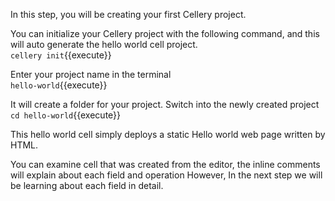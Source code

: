 In this step, you will be creating your first Cellery project.

You can initialize your Cellery project with the following command, and this will auto generate the hello world cell project.  
`cellery init`{{execute}}

Enter your project name in the terminal  
`hello-world`{{execute}}

It will create a folder for your project. Switch into the newly created project  
`cd hello-world`{{execute}}

This hello world cell simply deploys a static Hello world web page written by HTML.

You can examine cell that was created from the editor, the inline comments will explain about each field and operation However, In the next step we will be learning about each field in detail.
